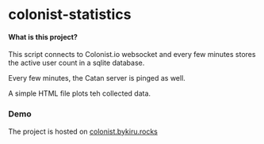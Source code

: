 # colonist-statistics

#### What is this project?
This script connects to Colonist.io websocket and every few minutes stores the active user count in a sqlite database.

Every few minutes, the Catan server is pinged as well.

A simple HTML file plots teh collected data.


### Demo
The project is hosted on [colonist.bykiru.rocks](https://colonist.bykiru.rocks/)


